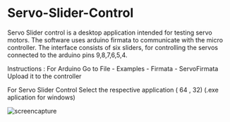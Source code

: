 # Servo-Slider-Control
Servo Slider control is a desktop application intended for testing servo motors. The software uses arduino firmata to communicate with the micro controller. The interface consists of six sliders, for controlling the servos connected to the arduino pins 9,8,7,6,5,4.

Instructions : 
For Arduino 
Go to File - Examples - Firmata - ServoFirmata
Upload it to the controller

For Servo Slider Control
Select the respective application ( 64 , 32)
(.exe aplication for windows)

![screencapture](https://user-images.githubusercontent.com/38262782/52490195-049dd300-2b79-11e9-80ba-f8c8f29ec958.PNG)

